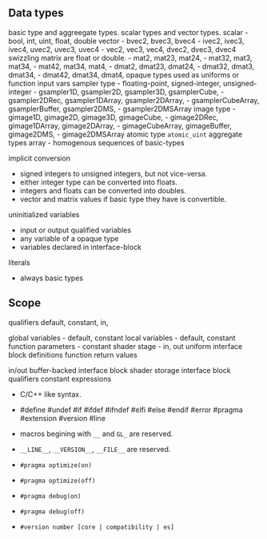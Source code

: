 Data types
----------

basic type and aggreegate types.
scalar types and vector types.
  scalar - bool, int, uint, float, double
  vector - bvec2, bvec3, bvec4
         - ivec2, ivec3, ivec4, uvec2, uvec3, uvec4
         - vec2, vec3, vec4, dvec2, dvec3, dvec4
  swizzling
  matrix are float or double.
    - mat2, mat23, mat24,
    - mat32, mat3, mat34,
    - mat42, mat34, mat4,
    - dmat2, dmat23, dmat24,
    - dmat32, dmat3, dmat34,
    - dmat42, dmat34, dmat4,
opaque types
  used as uniforms or function input vars
  sampler type - floating-point, signed-integer, unsigned-integer
     - gsampler1D, gsampler2D, gsampler3D, gsamplerCube,
     - gsampler2DRec, gsampler1DArray, gsampler2DArray,
     - gsamplerCubeArray, gsamplerBuffer, gsampler2DMS,
     - gsampler2DMSArray
  image type
     - gimage1D, gimage2D, gimage3D, gimageCube,
     - gimage2DRec, gimage1DArray, gimage2DArray,
     - gimageCubeArray, gimageBuffer, gimage2DMS,
     - gimage2DMSArray
  atomic type
    `atomic_uint`
aggregate types
  array - homogenous sequences of basic-types

implicit conversion
  - signed integers to unsigned integers, but not vice-versa.
  - either integer type can be converted into floats.
  - integers and floats can be converted into doubles.
  - vector and matrix values if basic type they have is convertible.

uninitialized variables
  - input or output qualified variables
  - any variable of a opaque type
  - variables declared in interface-block

literals
  - always basic types

Scope
-----

qualifiers
  default, constant, in,

global variables - default, constant
local variables - default, constant
function parameters - constant
shader stage - in, out
uniform
interface block definitions
function return values

in/out
buffer-backed interface block
shader storage interface block
qualifiers
constant expressions


* C/C++ like syntax.
* #define #undef
  #if #ifdef #ifndef #elfi #else #endif 
  #error #pragma #extension #version #line
* macros begining with `__` and `GL_` are reserved.
* `__LINE__`, `__VERSION__`, `__FILE__` are reserved.

* `#pragma optimize(on)`
* `#pragma optimize(off)`
* `#pragma debug(on)`
* `#pragma debug(off)`
* `#version number [core | compatibility | es]`
